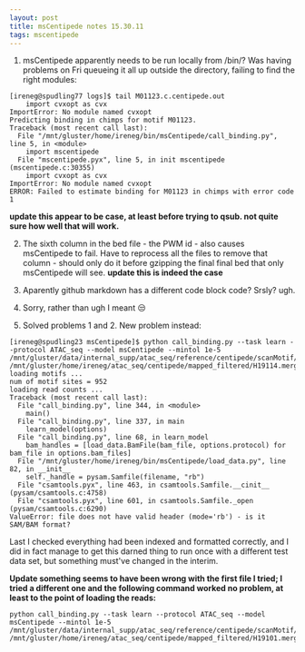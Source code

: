 ```yaml
---
layout: post
title: msCentipede notes 15.30.11
tags: mscentipede
---
```


1. msCentipede apparently needs to be run locally from /bin/? Was having problems on Fri queueing it all up outside the directory, failing to find the right modules:

```
[ireneg@spudling77 logs]$ tail M01123.c.centipede.out
    import cvxopt as cvx
ImportError: No module named cvxopt
Predicting binding in chimps for motif M01123.
Traceback (most recent call last):
  File "/mnt/gluster/home/ireneg/bin/msCentipede/call_binding.py", line 5, in <module>
    import mscentipede
  File "mscentipede.pyx", line 5, in init mscentipede (mscentipede.c:30355)
    import cvxopt as cvx
ImportError: No module named cvxopt
ERROR: Failed to estimate binding for M01123 in chimps with error code 1
``` 

**update this appear to be case, at least before trying to qsub. not quite sure how well that will work.**

2. The sixth column in the bed file - the PWM id - also causes msCentipede to fail. Have to reprocess all the files to remove that column - should only do it before gzipping the final final bed that only msCentipede will see. **update this is indeed the case**

3. Aparently github markdown has a different code block code? Srsly? ugh. 

4. Sorry, rather than ugh I meant :unamused:

5. Solved problems 1 and 2. New problem instead:

```
[ireneg@spudling23 msCentipede]$ python call_binding.py --task learn --protocol ATAC_seq --model msCentipede --mintol 1e-5  /mnt/gluster/data/internal_supp/atac_seq/reference/centipede/scanMotif/tester.bed.gz /mnt/gluster/home/ireneg/atac_seq/centipede/mapped_filtered/H19114.merged.nochrM.rmdup.filter.TAG_RG_FC2.LIB1.bam.bai
loading motifs ... 
num of motif sites = 952
loading read counts ... 
Traceback (most recent call last):
  File "call_binding.py", line 344, in <module>
    main()
  File "call_binding.py", line 337, in main
    learn_model(options)
  File "call_binding.py", line 68, in learn_model
    bam_handles = [load_data.BamFile(bam_file, options.protocol) for bam_file in options.bam_files]
  File "/mnt/gluster/home/ireneg/bin/msCentipede/load_data.py", line 82, in __init__
    self._handle = pysam.Samfile(filename, "rb")
  File "csamtools.pyx", line 463, in csamtools.Samfile.__cinit__ (pysam/csamtools.c:4758)
  File "csamtools.pyx", line 601, in csamtools.Samfile._open (pysam/csamtools.c:6290)
ValueError: file does not have valid header (mode='rb') - is it SAM/BAM format?
```
Last I checked everything had been indexed and formatted correctly, and I did in fact manage to get this darned thing to run once with a different test data set, but something must've changed in the interim. 

**Update something seems to have been wrong with the first file I tried; I tried a different one and the following command worked no problem, at least to the point of loading the reads:**

```
python call_binding.py --task learn --protocol ATAC_seq --model msCentipede --mintol 1e-5  /mnt/gluster/data/internal_supp/atac_seq/reference/centipede/scanMotif/tester.bed.gz /mnt/gluster/home/ireneg/atac_seq/centipede/mapped_filtered/H19101.merged.nochrM.rmdup.filter.TAG_RG_FC2.LIB2.bam
```